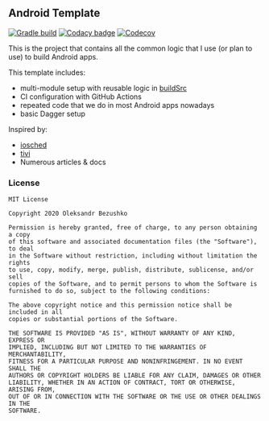 ## Android Template

[![Gradle build](https://github.com/Insiderser/AndroidTemplate/workflows/Build/badge.svg)](https://github.com/Insiderser/AndroidTemplate/actions?query=branch%3Amaster+workflow%3Abuild)
[![Codacy badge](https://api.codacy.com/project/badge/Grade/041b5a6aaea24bb58766ac38b02263b5)](https://www.codacy.com/manual/Insiderser/AndroidTemplate?utm_source=github.com&amp;utm_medium=referral&amp;utm_content=Insiderser/AndroidTemplate&amp;utm_campaign=Badge_Grade)
[![Codecov](https://codecov.io/gh/Insiderser/AndroidTemplate/branch/master/graph/badge.svg)](https://codecov.io/gh/Insiderser/AndroidTemplate)

This is the project that contains all the common
logic that I use (or plan to use) to build Android apps.

This template includes:

  - multi-module setup with reusable logic in [buildSrc](buildSrc/)
  - CI configuration with GitHub Actions
  - repeated code that we do in most Android apps nowadays
  - basic Dagger setup
  
Inspired by:

  - [iosched](https://github.com/google/iosched/)
  - [tivi](https://github.com/chrisbanes/tivi)
  - Numerous articles & docs

### License

```
MIT License

Copyright 2020 Oleksandr Bezushko

Permission is hereby granted, free of charge, to any person obtaining a copy
of this software and associated documentation files (the "Software"), to deal
in the Software without restriction, including without limitation the rights
to use, copy, modify, merge, publish, distribute, sublicense, and/or sell
copies of the Software, and to permit persons to whom the Software is
furnished to do so, subject to the following conditions:

The above copyright notice and this permission notice shall be included in all
copies or substantial portions of the Software.

THE SOFTWARE IS PROVIDED "AS IS", WITHOUT WARRANTY OF ANY KIND, EXPRESS OR
IMPLIED, INCLUDING BUT NOT LIMITED TO THE WARRANTIES OF MERCHANTABILITY,
FITNESS FOR A PARTICULAR PURPOSE AND NONINFRINGEMENT. IN NO EVENT SHALL THE
AUTHORS OR COPYRIGHT HOLDERS BE LIABLE FOR ANY CLAIM, DAMAGES OR OTHER
LIABILITY, WHETHER IN AN ACTION OF CONTRACT, TORT OR OTHERWISE, ARISING FROM,
OUT OF OR IN CONNECTION WITH THE SOFTWARE OR THE USE OR OTHER DEALINGS IN THE
SOFTWARE.
```
